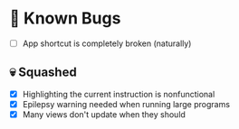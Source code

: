 # 🐞 Known Bugs

- [ ] App shortcut is completely broken (naturally)

## 💀 Squashed
- [X] Highlighting the current instruction is nonfunctional
- [X] Epilepsy warning needed when running large programs
- [X] Many views don't update when they should
